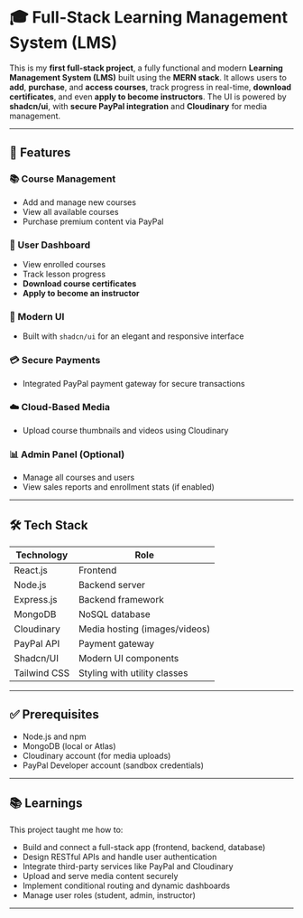 # 🎓 Full-Stack Learning Management System (LMS)

This is my **first full-stack project**, a fully functional and modern **Learning Management System (LMS)** built using the **MERN stack**. It allows users to **add**, **purchase**, and **access courses**, track progress in real-time, **download certificates**, and even **apply to become instructors**. The UI is powered by **shadcn/ui**, with **secure PayPal integration** and **Cloudinary** for media management.

---

## 🚀 Features

### 📚 Course Management

* Add and manage new courses
* View all available courses
* Purchase premium content via PayPal

### 👤 User Dashboard

* View enrolled courses
* Track lesson progress
* **Download course certificates**
* **Apply to become an instructor**

### 🎨 Modern UI

* Built with `shadcn/ui` for an elegant and responsive interface

### 💳 Secure Payments

* Integrated PayPal payment gateway for secure transactions

### ☁️ Cloud-Based Media

* Upload course thumbnails and videos using Cloudinary

### 📊 Admin Panel (Optional)

* Manage all courses and users
* View sales reports and enrollment stats (if enabled)

---

## 🛠️ Tech Stack

| Technology   | Role                          |
| ------------ | ----------------------------- |
| React.js     | Frontend                      |
| Node.js      | Backend server                |
| Express.js   | Backend framework             |
| MongoDB      | NoSQL database                |
| Cloudinary   | Media hosting (images/videos) |
| PayPal API   | Payment gateway               |
| Shadcn/UI    | Modern UI components          |
| Tailwind CSS | Styling with utility classes  |

---

## ✅ Prerequisites

* Node.js and npm
* MongoDB (local or Atlas)
* Cloudinary account (for media uploads)
* PayPal Developer account (sandbox credentials)

---

## 📚 Learnings

This project taught me how to:

* Build and connect a full-stack app (frontend, backend, database)
* Design RESTful APIs and handle user authentication
* Integrate third-party services like PayPal and Cloudinary
* Upload and serve media content securely
* Implement conditional routing and dynamic dashboards
* Manage user roles (student, admin, instructor)

---

